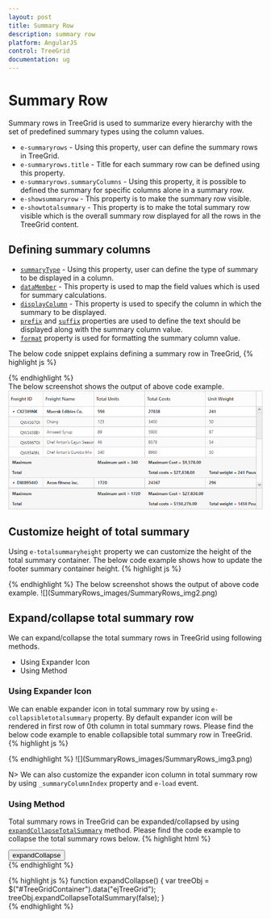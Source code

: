 ```yaml
---
layout: post
title: Summary Row
description: summary row
platform: AngularJS
control: TreeGrid
documentation: ug
---
```


# Summary Row

Summary rows in TreeGrid is used to summarize every hierarchy with the set of predefined summary types using the column values. 

* `e-summaryrows` - Using this property, user can define the summary rows in TreeGrid.
* `e-summaryrows.title` - Title for each summary row can be defined using this property. 
* `e-summaryrows.summaryColumns` - Using this property, it is possible to defined the summary for specific columns alone in a summary row.
* `e-showsummaryrow` - This property is to make the summary row visible. 
* `e-showtotalsummary` - This property is to make the total summary row visible which is the overall summary row displayed for all the rows in the TreeGrid content.

## Defining summary columns

* [`summaryType`](https://help.syncfusion.com/api/js/ejtreegrid#members:summaryrows-summarycolumns-summarytype "summaryRows.summaryColumn.summaryType") - Using this property, user can define the type of summary to be displayed in a column. 
* [`dataMember`](https://help.syncfusion.com/api/js/ejtreegrid#members:summaryrows-summarycolumns-datamember "summaryRows.summaryColumns.dataMember") - This property is used to map the field values which is used for summary calculations.
* [`displayColumn`](https://help.syncfusion.com/api/js/ejtreegrid#members:summaryrows-summarycolumns-displaycolumn "summaryRows.summaryColumns.displayColumn") - This property is used to specify the column in which the summary to be displayed.
* [`prefix`](https://help.syncfusion.com/api/js/ejtreegrid#members:summaryrows-summarycolumns-prefix "summaryRows.summaryColumns.prefix") and [`suffix`](https://help.syncfusion.com/api/js/ejtreegrid#members:summaryrows-summarycolumns-suffix "summaryRows.summaryColumns.suffix") properties are used to define the text should be displayed along with the summary column value.
* [`format`](https://help.syncfusion.com/api/js/ejtreegrid#members:summaryrows-summarycolumns-format "summaryRows.summaryColumns.format") property is used for formatting the summary column value.

The below code snippet explains defining a summary row in TreeGrid,
{% highlight js %}

<body ng-controller="TreeGridCtrl">   
    <div id="TreeGridContainer" ej-treegrid 
	 //... 
	 e-summaryrows="summaryRows"	
	 e-showsummaryrow="true"
	 e-showtotalsummary="true">
    </div>
    <script>
     var summaryRows = [{
                           title: "Maximum",
                           summaryColumns: [
                               {
                                   summaryType: ej.TreeGrid.SummaryType.Maximum,
                                   dataMember: "TotalUnits",
                                   displayColumn: "TotalUnits",
                                   prefix: "Maximum unit = "
                               },
                               {
                                   summaryType: ej.TreeGrid.SummaryType.Maximum,
                                   dataMember: "TotalCosts",
                                   displayColumn: "TotalCosts",
                                   prefix: "Maximum Cost = ",
                                   format: "{0:C}"
                               }
                           ]
                       },
                       {
                           title: "Total",
                           summaryColumns: [
                               {
                                   summaryType: ej.TreeGrid.SummaryType.Sum,
                                   dataMember: "TotalCosts",
                                   displayColumn: "TotalCosts",
                                   prefix: "Total costs = ",
                                   format: "{0:C}"
                               },
                               {
                                   summaryType: ej.TreeGrid.SummaryType.Sum,
                                   dataMember: "UnitWeight",
                                   displayColumn: "UnitWeight",
                                   prefix: "Total weight = ",
                                   suffix: " Pounds"
                               }]
                       }
            ];
        angular.module('listCtrl', ['ejangular'])
            .controller('TreeGridCtrl', function($scope) {
                //...
				$scope.summaryRows = summaryRows;               
            });
    </script>
</body>

{% endhighlight %}   
The below screenshot shows the output of above code example.
![](SummaryRows_images/SummaryRows_img1.png)

## Customize height of total summary

Using `e-totalsummaryheight` property we can customize the height of the total summary container.
The below code example shows how to update the footer summary container height.
{% highlight js %}

<body ng-controller="TreeGridCtrl">   
    <div id="TreeGridContainer" ej-treegrid 
	 //... 
	 e-totalsummaryheight=120	 
	 e-showtotalsummary="true">
    </div>
</body>
{% endhighlight %}
The below screenshot shows the output of above code example.
![](SummaryRows_images/SummaryRows_img2.png)

## Expand/collapse total summary row


We can expand/collapse the total summary rows in TreeGrid using following methods.

* Using Expander Icon
* Using Method

### Using Expander Icon

We can enable expander icon in total summary row by using `e-collapsibletotalsummary` property. By default expander icon will be rendered in first row of 0th column in total summary rows.
Please find the below code example to enable collapsible total summary row in TreeGrid.
{% highlight js %}
<body ng-controller="TreeGridCtrl">   
    <div id="TreeGridContainer" ej-treegrid 
	 //... 
	 e-collapsibletotalsummary="true"	 
	 e-showtotalsummary="true">
    </div>
</body>
{% endhighlight %}
![](SummaryRows_images/SummaryRows_img3.png)

N> We can also customize the expander icon column in total summary row by using `_summaryColumnIndex` property and `e-load` event.

### Using Method

Total summary rows in TreeGrid can be expanded/collapsed by using [`expandCollapseTotalSummary`](https://help.syncfusion.com/api/js/ejgantt#methods:expandCollapseTotalSummary "expandCollapseTotalSummary") method.
Please find the code example to collapse the total summary rows below.
{% highlight html %}
<body ng-controller="TreeGridCtrl"> 
    <button onclick="expandCollapse()">expandCollapse</button>  
    <div id="TreeGridContainer" ej-treegrid 
	 //... 
	 e-collapsibletotalsummary="true"	 
	 e-showtotalsummary="true">
    </div>
</body>
{% endhighlight %}

{% highlight js %}
    function expandCollapse() {
            var treeObj = $("#TreeGridContainer").data("ejTreeGrid");
            treeObj.expandCollapseTotalSummary(false);
        }    
{% endhighlight %}